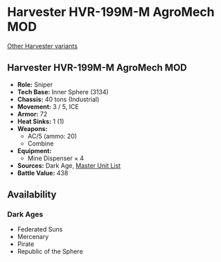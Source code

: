 # Harvester HVR-199M-M AgroMech MOD

[Other Harvester variants](../harvester.md)

## Harvester HVR-199M-M AgroMech MOD
- **Role:** Sniper
- **Tech Base:** Inner Sphere (3134)
- **Chassis:** 40 tons (Industrial)
- **Movement:** 3 / 5, ICE
- **Armor:** 72
- **Heat Sinks:** 1 (1)
- **Weapons:**
  - AC/5 (ammo: 20)
  - Combine
- **Equipment:**
  - Mine Dispenser × 4
- **Sources:** Dark Age, [Master Unit List](http://masterunitlist.info/Unit/Details/7864/harvester-hvr-199m-m-agromech-mod)
- **Battle Value:** 438

## Availability

### Dark Ages
- Federated Suns
- Mercenary
- Pirate
- Republic of the Sphere

